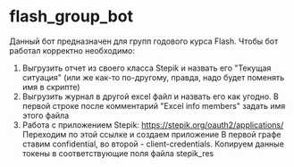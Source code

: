 # flash_group_bot
Данный бот предназначен для групп годового курса Flash.
Чтобы бот работал корректно необходимо:
1) Выгрузить отчет из своего класса Stepik и назвать его "Текущая ситуация" (или же как-то по-другому, правда, надо будет поменять имя в скрипте)
2) Выгрузить журнал в другой excel файл и назвать его как угодно. В первой строке после комментарий "Excel info members" задать имя этого файла
3) Работа с приложением Stepik:
https://stepik.org/oauth2/applications/ Переходим по этой ссылке и создаем приложение 
  В первой графе ставим confidential, во второй - client-credentials.
Копируем данные токены в соответствующие поля файла stepik_res
